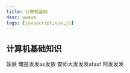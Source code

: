 ```yaml
---
title: 计算机基础
desc: wwawa
tags: [javascript,vue,js]
---
```

## 计算机基础知识
妖妖
俺是发发as发放
安师大发发发afasf
阿发发发
<!-- more -->